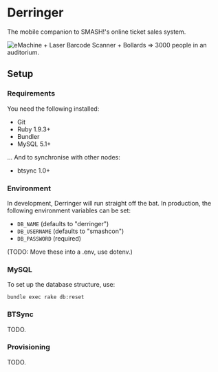 # Derringer

The mobile companion to SMASH!'s online ticket sales system.

![eMachine + Laser Barcode Scanner + Bollards => 3000 people in an auditorium.](http://dl.dropbox.com/u/5687497/Derringer%20Equipment.png)


## Setup

### Requirements

You need the following installed:

* Git
* Ruby 1.9.3+
* Bundler
* MySQL 5.1+

... And to synchronise with other nodes:

* btsync 1.0+


### Environment

In development, Derringer will run straight off the bat. In production, the following environment variables can be set:

* `DB_NAME` (defaults to "derringer")
* `DB_USERNAME` (defaults to "smashcon")
* `DB_PASSWORD` (required)

(TODO: Move these into a .env, use dotenv.)


### MySQL

To set up the database structure, use:

```
bundle exec rake db:reset
```


### BTSync

TODO.


### Provisioning

TODO.
